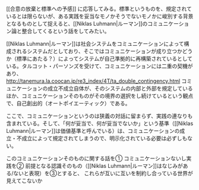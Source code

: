 
[[合意の放棄と標準への予感]] に応答してみる。標準というものを、規定されているとは限らないが、ある実践を妥当なモノかそうでないモノかに峻別する背景となるものとして捉えると、[[Niklas Luhmann|ルーマン]]のコミュニケーション論と整合してくるという話をしてみたい。

[[Niklas Luhmann|ルーマン]]は社会システムをコミュニケーションによって構成されるシステムだとしており、そこではコミュニケーションが成り立つかどうか（標準にあたる？）によってシステムが自己準拠的に再構築されているとしている。タルコット・パーソンズを受けて、コミュニケーションには二重の契機があり、
http://tanemura.la.coocan.jp/re3_index/4T/ta_double_contingency.html
コミュニケーションの成立不成立自体が、そのシステムの内部と外部を規定しているほか、コミュニケーションそのものがその境界の選択をし続けているという観点で、自己創出的（オートポイエーティック）である。

ここで、コミュニケーションというのは狭義の対話に留まらず、実践の連なりも含まれている。そして、「何が妥当で、何が妥当でないか」という基準（[[Niklas Luhmann|ルーマン]]は価値基準と呼んでいる）は、コミュニケーションの成立・不成立によって規定されてしまうので、明示化されている必要は必ずしもない。

このコミュニケーションそのものに関する話を①
コミュニケーションないし実践を②
前提となる認識そのもの（[[Niklas Luhmann|ルーマン]]はなじみがある/ないと表現）を③とすると、
これらが互いに互いを制約し合っている世界が見えてこないか